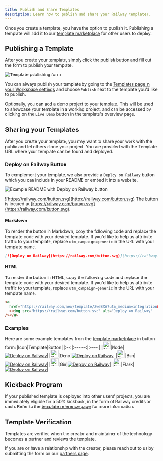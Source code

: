 ```yaml
---
title: Publish and Share Templates
description: Learn how to publish and share your Railway templates.
---
```


Once you create a template, you have the option to publish it. Publishing a template will add it to our <a href="https://railway.com/templates" target="_blank">template marketplace</a> for other users to deploy.

## Publishing a Template

After you create your template, simply click the publish button and fill out the form to publish your template.

<Image src="https://res.cloudinary.com/railway/image/upload/v1753243835/docs/reference/templates/mockup-1753242978376_skjt7w.png"
  alt="Template publishing form"
  layout="intrinsic"
  width={2004}
  height={3834}
  quality={80}
/>

You can always publish your template by going to the <a href="https://railway.com/workspace/templates" target="_blank">Templates page in your Workspace settings</a> and choose `Publish` next to the template you'd like to publish.

Optionally, you can add a demo project to your template. This will be used to showcase your template in a working project, and can be accessed by clicking on the `Live Demo` button in the template's overview page.

## Sharing your Templates

After you create your template, you may want to share your work with the public and let others clone your project. You are provided with the Template URL where your template can be found and deployed.

### Deploy on Railway Button

To complement your template, we also provide a `Deploy on Railway` button which you can include in your README or embed it into a website.

<Image src="https://res.cloudinary.com/railway/image/upload/v1676438967/docs/deploy-on-railway-readme_iwcjjw.png" width={714} height={467} alt="Example README with Deploy on Railway button" />

![https://railway.com/button.svg](https://railway.com/button.svg)
The button is located at [https://railway.com/button.svg](https://railway.com/button.svg).

#### Markdown

To render the button in Markdown, copy the following code and replace the template code with your desired template. If you'd like to help us attribute traffic to your template, replace `utm_campaign=generic` in the URL with your template name.

```md
[![Deploy on Railway](https://railway.com/button.svg)](https://railway.com/new/template/ZweBXA?utm_medium=integration&utm_source=button&utm_campaign=generic)
```

#### HTML

To render the button in HTML, copy the following code and replace the template code with your desired template. If you'd like to help us attribute traffic to your template, replace `utm_campaign=generic` in the URL with your template name.

```html
<a
  href="https://railway.com/new/template/ZweBXA?utm_medium=integration&utm_source=button&utm_campaign=generic"
  ><img src="https://railway.com/button.svg" alt="Deploy on Railway"
/></a>
```

### Examples

Here are some example templates from the <a href="https://railway.com/templates" target="_blank">template marketplace</a> in button form:
|Icon|Template|Button|
|:--:|:------:|:----:|
|<img src="https://devicons.railway.com/i/nodejs.svg" alt="Node" width="25" height="25" />|Node|[![Deploy on Railway](https://railway.com/button.svg)](https://railway.com/new/template/ZweBXA?utm_medium=integration&utm_source=button&utm_campaign=node)|
|<img src="https://devicons.railway.com/i/deno.svg" alt="Deno" width="25" height="25" />|Deno|[![Deploy on Railway](https://railway.com/button.svg)](https://railway.com/new/template/LsaSsU?utm_medium=integration&utm_source=button&utm_campaign=deno)|
|<img src="https://devicons.railway.com/i/bun.svg" alt="Bun" width="25" height="25" />|Bun|[![Deploy on Railway](https://railway.com/button.svg)](https://railway.com/new/template/gxxk5g?utm_medium=integration&utm_source=button&utm_campaign=bun)|
|<img src="https://devicons.railway.com/i/go.svg" alt="Gin" width="25" height="25" />|Gin|[![Deploy on Railway](https://railway.com/button.svg)](https://railway.com/new/template/dTvvSf?utm_medium=integration&utm_source=button&utm_campaign=gin)|
|<img src="https://devicons.railway.com/i/flask-dark.svg" alt="Flask" width="25" height="25" />|Flask|[![Deploy on Railway](https://railway.com/button.svg)](https://railway.com/new/template/zUcpux?utm_medium=integration&utm_source=button&utm_campaign=flask)|

## Kickback Program

If your published template is deployed into other users' projects, you are immediately eligible for a 50% kickback, in the form of Railway credits or cash. Refer to the [template reference page](/reference/templates#kickback-program) for more information.

## Template Verification

Templates are verified when the creator and maintainer of the technology becomes a partner and reviews the template.

If you are or have a relationship with the creator, please reach out to us by submitting the form on our [partners page](https://railway.com/partners).
